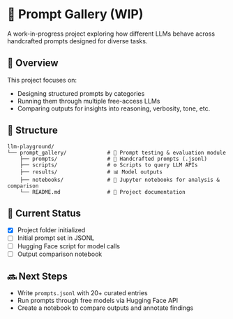 # 🧠 Prompt Gallery (WIP)

A work-in-progress project exploring how different LLMs behave across handcrafted prompts designed for diverse tasks.

## 🧾 Overview

This project focuses on:
- Designing structured prompts by categories
- Running them through multiple free-access LLMs
- Comparing outputs for insights into reasoning, verbosity, tone, etc.

## 📁 Structure

```
llm-playground/
└── prompt_gallery/             # 🧠 Prompt testing & evaluation module
    ├── prompts/                # 📝 Handcrafted prompts (.jsonl)
    ├── scripts/                # ⚙️ Scripts to query LLM APIs
    ├── results/                # 📊 Model outputs  
    ├── notebooks/              # 📓 Jupyter notebooks for analysis & comparison
    └── README.md               # 📄 Project documentation
```


## 🚧 Current Status

- [x] Project folder initialized
- [ ] Initial prompt set in JSONL
- [ ] Hugging Face script for model calls
- [ ] Output comparison notebook

## 🔜 Next Steps

- Write `prompts.jsonl` with 20+ curated entries
- Run prompts through free models via Hugging Face API
- Create a notebook to compare outputs and annotate findings